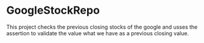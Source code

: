 # GoogleStockRepo
This project checks the previous closing stocks of the google and usses the assertion to validate the value what we have as a previous closing value.
